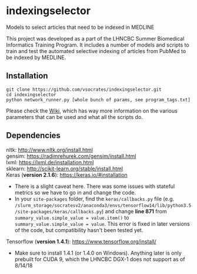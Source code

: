 # indexingselector
Models to select articles that need to be indexed in MEDLINE

This project was developed as a part of the LHNCBC Summer Biomedical Informatics Training Program. It includes a number of models and scripts to train and test the automated selective indexing of articles from PubMed to be indexed by MEDLINE. 

## Installation

```
git clone https://github.com/vsocrates/indexingselector.git
cd indexingselector
python network_runner.py [whole bunch of params, see program_tags.txt]
```
Please check the [Wiki](https://github.com/vsocrates/indexingselector/wiki), which has way more information on the various parameters that can be used and what all the scripts do.

## Dependencies

nltk: http://www.nltk.org/install.html  
gensim: https://radimrehurek.com/gensim/install.html  
lxml: https://lxml.de/installation.html  
sklearn: http://scikit-learn.org/stable/install.html  
Keras (**version 2.1.6**):  https://keras.io/#installation   
* There is a slight caveat here. There was some issues with stateful metrics so we have to go in and change the code. 
* In your `site-packages` folder, find the `keras/callbacks.py` file (e.g. `/slurm_storage/socratesv2/anaconda3/envs/tensorflow14/lib/python3.5/site-packages/keras/callbacks.py`) and change **line 871** from `summary_value.simple_value = value.item()` to `summary_value.simple_value = value`. This error is fixed in later versions of the code, but compatibility hasn't been tested yet.   

Tensorflow (**version 1.4.1**): https://www.tensorflow.org/install/   
* Make sure to install 1.4.1 (or 1.4.0 on Windows). Anything later is only prebuilt for CUDA 9, which the LHNCBC DGX-1 does not support as of 8/14/18
